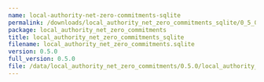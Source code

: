 ```yaml
---
name: local-authority-net-zero-commitments-sqlite
permalink: /downloads/local_authority_net_zero_commitments_sqlite/0_5_0
package: local_authority_net_zero_commitments
title: local_authority_net_zero_commitments_sqlite
filename: local_authority_net_zero_commitments.sqlite
version: 0.5.0
full_version: 0.5.0
file: /data/local_authority_net_zero_commitments/0.5.0/local_authority_net_zero_commitments.sqlite
---
```

